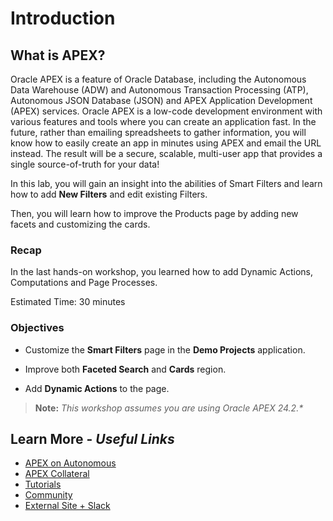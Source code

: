 # Introduction

## **What is APEX?**

Oracle APEX is a feature of Oracle Database, including the Autonomous Data Warehouse (ADW) and Autonomous Transaction Processing (ATP), Autonomous JSON Database (JSON) and APEX Application Development (APEX) services. Oracle APEX is a low-code development environment with various features and tools where you can create an application fast. In the future, rather than emailing spreadsheets to gather information, you will know how to easily create an app in minutes using APEX and email the URL instead. The result will be a secure, scalable, multi-user app that provides a single source-of-truth for your data!

In this lab, you will gain an insight into the abilities of Smart Filters and learn how to add **New Filters** and edit existing Filters.

Then, you will learn how to improve the Products page by adding new facets and customizing the cards.

### Recap

In the last hands-on workshop, you learned how to add Dynamic Actions, Computations and Page Processes.

Estimated Time: 30 minutes

### Objectives

- Customize the **Smart Filters** page in the **Demo Projects** application.

- Improve both **Faceted Search** and **Cards** region.

- Add **Dynamic Actions** to the page.

> **Note:** _This workshop assumes you are using Oracle APEX 24.2.*_

## Learn More - *Useful Links*

- [APEX on Autonomous](https://apex.oracle.com/autonomous)
- [APEX Collateral](https://www.oracle.com/database/technologies/appdev/apex/collateral.html)
- [Tutorials](https://apex.oracle.com/en/learn/tutorials)
- [Community](https://apex.oracle.com/community)
- [External Site + Slack](http://apex.world)
